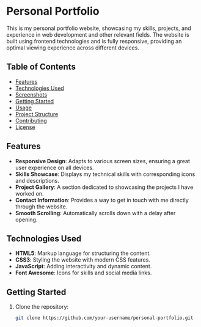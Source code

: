 # Personal Portfolio

This is my personal portfolio website, showcasing my skills, projects, and experience in web development and other relevant fields. The website is built using frontend technologies and is fully responsive, providing an optimal viewing experience across different devices.

## Table of Contents

- [Features](#features)
- [Technologies Used](#technologies-used)
- [Screenshots](#screenshots)
- [Getting Started](#getting-started)
- [Usage](#usage)
- [Project Structure](#project-structure)
- [Contributing](#contributing)
- [License](#license)

## Features

- **Responsive Design**: Adapts to various screen sizes, ensuring a great user experience on all devices.
- **Skills Showcase**: Displays my technical skills with corresponding icons and descriptions.
- **Project Gallery**: A section dedicated to showcasing the projects I have worked on.
- **Contact Information**: Provides a way to get in touch with me directly through the website.
- **Smooth Scrolling**: Automatically scrolls down with a delay after opening.

## Technologies Used

- **HTML5**: Markup language for structuring the content.
- **CSS3**: Styling the website with modern CSS features.
- **JavaScript**: Adding interactivity and dynamic content.
- **Font Awesome**: Icons for skills and social media links.


## Getting Started

1. Clone the repository:
   ```bash
   git clone https://github.com/your-username/personal-portfolio.git
